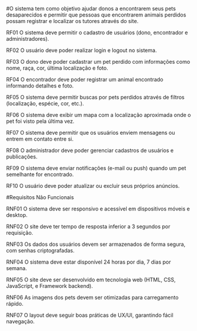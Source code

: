 #O sistema tem como objetivo ajudar donos a encontrarem seus pets desaparecidos e permitir que pessoas que encontrarem animais perdidos possam registrar e localizar os tutores através do site.

RF01	O sistema deve permitir o cadastro de usuários (dono, encontrador e administradores).	

RF02	O usuário deve poder realizar login e logout no sistema.	

RF03	O dono deve poder cadastrar um pet perdido com informações como nome, raça, cor, última localização e foto.	

RF04	O encontrador deve poder registrar um animal encontrado informando detalhes e foto.

RF05	O sistema deve permitir buscas por pets perdidos através de filtros (localização, espécie, cor, etc.).

RF06	O sistema deve exibir um mapa com a localização aproximada onde o pet foi visto pela última vez.

RF07	O sistema deve permitir que os usuários enviem mensagens ou entrem em contato entre si.

RF08	O administrador deve poder gerenciar cadastros de usuários e publicações.

RF09	O sistema deve enviar notificações (e-mail ou push) quando um pet semelhante for encontrado.	

RF10	O usuário deve poder atualizar ou excluir seus próprios anúncios.

 #Requisitos Não Funcionais

RNF01	O sistema deve ser responsivo e acessível em dispositivos móveis e desktop.	

RNF02	O site deve ter tempo de resposta inferior a 3 segundos por requisição.

RNF03	Os dados dos usuários devem ser armazenados de forma segura, com senhas criptografadas.	

RNF04	O sistema deve estar disponível 24 horas por dia, 7 dias por semana.	

RNF05	O site deve ser desenvolvido em tecnologia web (HTML, CSS, JavaScript, e Framework backend).

RNF06	As imagens dos pets devem ser otimizadas para carregamento rápido.

RNF07	O layout deve seguir boas práticas de UX/UI, garantindo fácil navegação.

